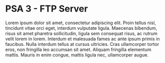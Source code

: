# PSA 3 - FTP Server

Lorem ipsum dolor sit amet, consectetur adipiscing elit. Proin tellus nisl, tincidunt vitae orci eget, interdum vulputate ligula. Maecenas bibendum, risus sit amet pharetra sollicitudin, ligula sem consequat risus, ac rutrum velit lorem in lorem. Interdum et malesuada fames ac ante ipsum primis in faucibus. Nulla interdum tellus at cursus ultricies. Cras ullamcorper tortor eros, non fringilla leo accumsan sit amet. Aliquam fringilla elementum mattis. Mauris in enim congue, mattis ligula nec, ullamcorper augue. 